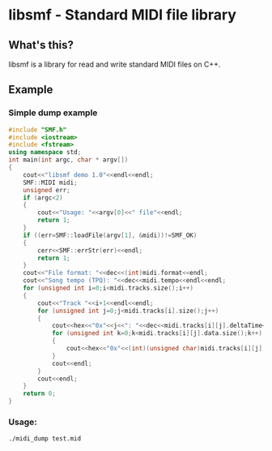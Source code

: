 # libsmf - Standard MIDI file library

## What's this?

libsmf is a library for read and write standard MIDI files on C++.

## Example

### Simple dump example

```C++
#include "SMF.h"
#include <iostream>
#include <fstream>
using namespace std;
int main(int argc, char * argv[])
{
	cout<<"libsmf demo 1.0"<<endl<<endl;
	SMF::MIDI midi;
	unsigned err;
	if (argc<2)
	{
		cout<<"Usage: "<<argv[0]<<" file"<<endl;
		return 1;
	}
	if ((err=SMF::loadFile(argv[1], &midi))!=SMF_OK)
	{
		cerr<<SMF::errStr(err)<<endl;
		return 1;
	}
	cout<<"File format: "<<dec<<(int)midi.format<<endl;
	cout<<"Song tempo (TPQ): "<<dec<<midi.tempo<<endl<<endl;
	for (unsigned int i=0;i<midi.tracks.size();i++)
	{
		cout<<"Track "<<i+1<<endl<<endl;
		for (unsigned int j=0;j<midi.tracks[i].size();j++)
		{
			cout<<hex<<"0x"<<j<<": "<<dec<<midi.tracks[i][j].deltaTime<<' ';
			for (unsigned int k=0;k<midi.tracks[i][j].data.size();k++)
			{
				cout<<hex<<"0x"<<(int)(unsigned char)midi.tracks[i][j].data[k]<<' ';
			}
			cout<<endl;
		}
		cout<<endl;
	}
	return 0;
}
```
### Usage:
`./midi_dump test.mid`
